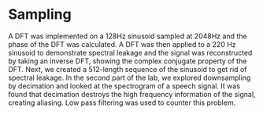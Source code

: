 # Sampling
A DFT was implemented on a 128Hz sinusoid sampled at 2048Hz and the phase of the DFT was calculated. A DFT was then applied to a 220 Hz sinusoid to demonstrate spectral leakage and the signal was reconstructed by taking an inverse DFT, showing the complex conjugate property of the DFT.  Next, we created a 512-length sequence of the sinusoid to get rid of spectral leakage. In the second part of the lab, we explored downsampling by decimation and looked at the spectrogram of a speech signal. It was found that decimation destroys the high frequency information of the signal, creating aliasing. Low pass filtering was used to counter this problem.
